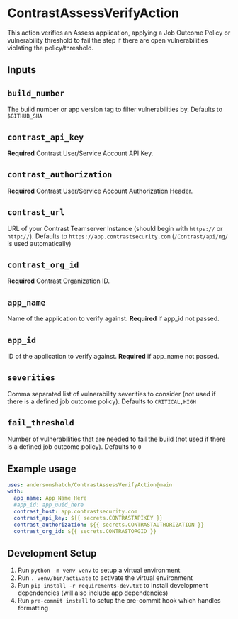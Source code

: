 # ContrastAssessVerifyAction

This action verifies an Assess application, applying a Job Outcome Policy or vulnerability threshold to fail the step if there are open vulnerabilities violating the policy/threshold.

## Inputs

## `build_number`

The build number or app version tag to filter vulnerabilities by.
Defaults to `$GITHUB_SHA`

## `contrast_api_key`

**Required** Contrast User/Service Account API Key.

## `contrast_authorization`

**Required** Contrast User/Service Account Authorization Header.

## `contrast_url`

URL of your Contrast Teamserver Instance (should begin with `https://` or `http://`).
Defaults to `https://app.contrastsecurity.com`
(`/Contrast/api/ng/` is used automatically)

## `contrast_org_id`

**Required** Contrast Organization ID.

## `app_name`

Name of the application to verify against. **Required** if app_id not passed.

## `app_id`

ID of the application to verify against. **Required** if app_name not passed.

## `severities`

Comma separated list of vulnerability severities to consider (not used if there is a defined job outcome policy).
Defaults to `CRITICAL,HIGH`

## `fail_threshold`

Number of vulnerabilities that are needed to fail the build (not used if there is a defined job outcome policy).
Defaults to `0`


## Example usage

```yaml
uses: andersonshatch/ContrastAssessVerifyAction@main
with:
  app_name: App_Name_Here
  #app_id: app_uuid_here
  contrast_host: app.contrastsecurity.com
  contrast_api_key: ${{ secrets.CONTRASTAPIKEY }}
  contrast_authorization: ${{ secrets.CONTRASTAUTHORIZATION }}
  contrast_org_id: ${{ secrets.CONTRASTORGID }}
```

## Development Setup
1. Run `python -m venv venv` to setup a virtual environment
1. Run `. venv/bin/activate` to activate the virtual environment
1. Run `pip install -r requirements-dev.txt` to install development dependencies (will also include app dependencies)
1. Run `pre-commit install` to setup the pre-commit hook which handles formatting
